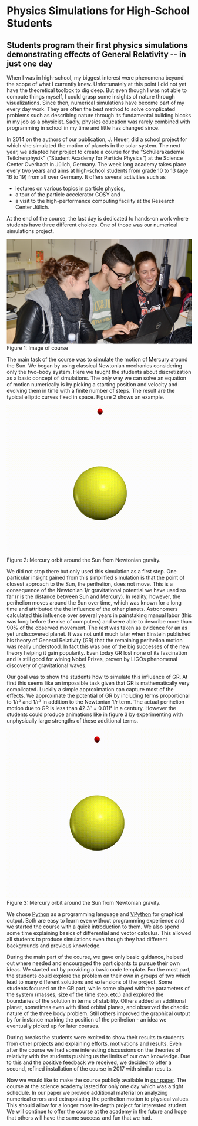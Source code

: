# Physics Simulations for High-School Students

## Students program their first physics simulations demonstrating effects of General Relativity -- in just one day

When I was in high-school, my biggest interest were phenomena beyond the scope of what I currently knew.
Unfortunately at this point I did not yet have the theoretical toolbox to dig deep.
But even though I was not able to compute things myself, I could grasp some insights of nature through visualizations.
Since then, numerical simulations have become part of my every day work.
They are often the best method to solve complicated problems such as describing nature through its fundamental building blocks in my job as a physicist.
Sadly, physics education was rarely combined with programming in school in my time and little has changed since.

In 2014 on the authors of our publication, J. Heuer, did a school project for which she simulated the motion of planets in the solar system.
The next year, we adapted her project to create a course for the "Schülerakademie Teilchenphysik" ("Student Academy for Particle Physics") at the Science Center Overbach in Jülich, Germany.
The week long academy takes place every two years and aims at high-school students from grade 10 to 13 (age 16 to 19) from all over Germany.
It offers several activities such as
* lectures on various topics in particle physics,
* a tour of the particle accelerator COSY and
* a visit to the high-performance computing facility at the Research Center Jülich.

At the end of the course, the last day is dedicated to hands-on work where students have three different choices.
One of those was our numerical simulations project.

![Image of course](course.jpg)
Figure 1: Image of course


The main task of the course was to simulate the motion of Mercury around the Sun.
We began by using classical Newtonian mechanics considering only the two-body system.
Here we taught the students about discretization as a basic concept of simulations.
The only way we can solve an equation of motion numerically is by picking a starting position and velocity and evolving them in time with a finite number of steps.
The result are the typical elliptic curves fixed in space.
Figure 2 shows an example.

![Mercury orbit around the Sun from Newtonian gravity](orbit-wo-GR.gif)
Figure 2: Mercury orbit around the Sun from Newtonian gravity.


We did not stop there but only used this simulation as a first step.
One particular insight gained from this simplified simulation is that the point of closest approach to the Sun, the perihelion, does not move.
This is a consequence of the Newtonian 1/r gravitational potential we have used so far (r is the distance between Sun and Mercury).
In reality, however, the perihelion moves around the Sun over time, which was known for a long time and attributed the the influence of the other planets.
Astronomers calculated this influence over several years in painstaking manual labor (this was long before the rise of computers) and were able to describe more than 90% of the observed movement.
The rest was taken as evidence for an as yet undiscovered planet.
It was not until much later when Einstein published his theory of General Relativity (GR) that the remaining perihelion motion was really understood.
In fact this was one of the big successes of the new theory helping it gain popularity.
Even today GR lost none of its fascination and is still good for wining Nobel Prizes, proven by LIGOs phenomenal discovery of gravitational waves.

Our goal was to show the students how to simulate this influence of GR.
At first this seems like an impossible task given that GR is mathematically very complicated.
Luckily a simple approximation can capture most of the effects.
We approximate the potential of GR by including terms proportional to 1/r² and 1/r³ in addition to the Newtonian 1/r term.
The actual perihelion motion due to GR is less than 42.3″ = 0.011° in a century.
However the students could produce animations like in figure 3 by experimenting with unphysically large strengths of these additional terms.


![Mercury orbit around the Sun from Newtonian gravity](orbit-w-GR.gif)
Figure 3: Mercury orbit around the Sun from Newtonian gravity.


We chose [Python](https://www.python.org/) as a programming language and [VPython](http://vpython.org/) for graphical output.
Both are easy to learn even without programming experience and we started the course with a quick introduction to them.
We also spend some time explaining basics of differential and vector calculus.
This allowed all students to produce simulations even though they had different backgrounds and previous knowledge.

During the main part of the course, we gave only basic guidance, helped out where needed and encouraged the participants to pursue their own ideas.
We started out by providing a basic code template. 
For the most part, the students could explore the problem on their own in groups of two which lead to many different solutions and extensions of the project.
Some students focused on the GR part, while some played with the parameters of the system (masses, size of the time step, etc.) and explored the boundaries of the solution in terms of stability.
Others added an additional planet, sometimes even with tilted orbital planes, and observed the chaotic nature of the three body problem.
Still others improved the graphical output by for instance marking the position of the perihelion - an idea we eventually picked up for later courses.

During breaks the students were excited to show their results to students from other projects and explaining efforts, motivations and results.
Even after the course we had some interesting discussions on the theories of relativity with the students pushing us the limits of our own knowledge.
Due to this and the positive feedback we received, we decided to offer a second, refined installation of the course in 2017 with similar results.

Now we would like to make the course publicly available in [our paper](https://arxiv.org/abs/1803.01678).
The course at the science academy lasted for only one day which was a tight schedule.
In our paper we provide additional material on analyzing numerical errors and extrapolating the perihelion motion to physical values.
This should allow for a longer more in-depth project for interested student.
We will continue to offer the course at the academy in the future and hope that others will have the same success and fun that we had.
